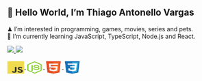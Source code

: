 ## 👋 Hello World, I’m Thiago Antonello Vargas
♟ I’m interested in programming, games, movies, series and pets. <br>
🌱 I’m currently learning JavaScript, TypeScript, Node.js and React. <br>

<div>
  <a href="https://github.com/thiantonello">
  <img height="180em" src="https://github-readme-stats.vercel.app/api?username=thiantonello&show_icons=true&theme=algolia&include_all_commits=true&count_private=true"/>
  <img height="180em" src="https://github-readme-stats.vercel.app/api/top-langs/?username=thiantonello&layout=compact&langs_count=8&theme=algolia"/>
</div>

<div style="display: inline_block"><br>
  <img align="center" height="30" width="40" src="https://raw.githubusercontent.com/devicons/devicon/master/icons/javascript/javascript-original.svg">
  <img align="center" height="30" width="40" src="https://raw.githubusercontent.com/devicons/devicon/master/icons/nodejs/nodejs-original.svg">
  <img align="center" height="30" width="40" src="https://raw.githubusercontent.com/devicons/devicon/master/icons/html5/html5-original.svg">
  <img align="center" height="30" width="40" src="https://raw.githubusercontent.com/devicons/devicon/master/icons/css3/css3-original.svg">
</div>

<!--- - 💞️ I’m looking to collaborate on ...
- 📫 How to reach me ... --->

<!---
thiantonello/thiantonello is a ✨ special ✨ repository because its `README.md` (this file) appears on your GitHub profile.
You can click the Preview link to take a look at your changes.
--->
